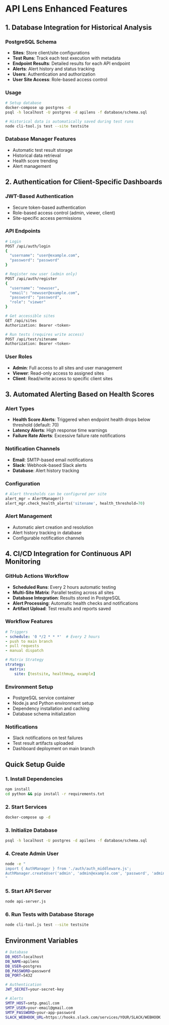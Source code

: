 # API Lens Enhanced Features

## 1. Database Integration for Historical Analysis

### PostgreSQL Schema
- **Sites**: Store client/site configurations
- **Test Runs**: Track each test execution with metadata
- **Endpoint Results**: Detailed results for each API endpoint
- **Alerts**: Alert history and status tracking
- **Users**: Authentication and authorization
- **User Site Access**: Role-based access control

### Usage
```bash
# Setup database
docker-compose up postgres -d
psql -h localhost -U postgres -d apilens -f database/schema.sql

# Historical data is automatically saved during test runs
node cli-tool.js test --site testsite
```

### Database Manager Features
- Automatic test result storage
- Historical data retrieval
- Health score trending
- Alert management

## 2. Authentication for Client-Specific Dashboards

### JWT-Based Authentication
- Secure token-based authentication
- Role-based access control (admin, viewer, client)
- Site-specific access permissions

### API Endpoints
```bash
# Login
POST /api/auth/login
{
  "username": "user@example.com",
  "password": "password"
}

# Register new user (admin only)
POST /api/auth/register
{
  "username": "newuser",
  "email": "newuser@example.com", 
  "password": "password",
  "role": "viewer"
}

# Get accessible sites
GET /api/sites
Authorization: Bearer <token>

# Run tests (requires write access)
POST /api/test/sitename
Authorization: Bearer <token>
```

### User Roles
- **Admin**: Full access to all sites and user management
- **Viewer**: Read-only access to assigned sites
- **Client**: Read/write access to specific client sites

## 3. Automated Alerting Based on Health Scores

### Alert Types
- **Health Score Alerts**: Triggered when endpoint health drops below threshold (default: 70)
- **Latency Alerts**: High response time warnings
- **Failure Rate Alerts**: Excessive failure rate notifications

### Notification Channels
- **Email**: SMTP-based email notifications
- **Slack**: Webhook-based Slack alerts
- **Database**: Alert history tracking

### Configuration
```python
# Alert thresholds can be configured per site
alert_mgr = AlertManager()
alert_mgr.check_health_alerts('sitename', health_threshold=70)
```

### Alert Management
- Automatic alert creation and resolution
- Alert history tracking in database
- Configurable notification channels

## 4. CI/CD Integration for Continuous API Monitoring

### GitHub Actions Workflow
- **Scheduled Runs**: Every 2 hours automatic testing
- **Multi-Site Matrix**: Parallel testing across all sites
- **Database Integration**: Results stored in PostgreSQL
- **Alert Processing**: Automatic health checks and notifications
- **Artifact Upload**: Test results and reports saved

### Workflow Features
```yaml
# Triggers
- schedule: '0 */2 * * *'  # Every 2 hours
- push to main branch
- pull requests
- manual dispatch

# Matrix Strategy
strategy:
  matrix:
    site: [testsite, healthmug, example]
```

### Environment Setup
- PostgreSQL service container
- Node.js and Python environment setup
- Dependency installation and caching
- Database schema initialization

### Notifications
- Slack notifications on test failures
- Test result artifacts uploaded
- Dashboard deployment on main branch

## Quick Setup Guide

### 1. Install Dependencies
```bash
npm install
cd python && pip install -r requirements.txt
```

### 2. Start Services
```bash
docker-compose up -d
```

### 3. Initialize Database
```bash
psql -h localhost -U postgres -d apilens -f database/schema.sql
```

### 4. Create Admin User
```bash
node -e "
import { AuthManager } from './auth/auth_middleware.js';
AuthManager.createUser('admin', 'admin@example.com', 'password', 'admin');
"
```

### 5. Start API Server
```bash
node api-server.js
```

### 6. Run Tests with Database Storage
```bash
node cli-tool.js test --site testsite
```

## Environment Variables

```bash
# Database
DB_HOST=localhost
DB_NAME=apilens
DB_USER=postgres
DB_PASSWORD=password
DB_PORT=5432

# Authentication
JWT_SECRET=your-secret-key

# Alerts
SMTP_HOST=smtp.gmail.com
SMTP_USER=your-email@gmail.com
SMTP_PASSWORD=your-app-password
SLACK_WEBHOOK_URL=https://hooks.slack.com/services/YOUR/SLACK/WEBHOOK
```